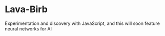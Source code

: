 # Lava-Birb
Experimentation and discovery with JavaScript, and this will soon feature neural networks for AI
